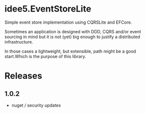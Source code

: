 # idee5.EventStoreLite
Simple event store implementation using CQRSLite and EFCore.

Sometimes an application is designed with DDD, CQRS and/or event sourcing in mind but it is not (yet) big enough to justify a distributed infrastructure.


In those cases a lightweight, but extensible, path might be a good start.Which is the purpose of this library.

# Releases
## 1.0.2
- nuget / security updates

